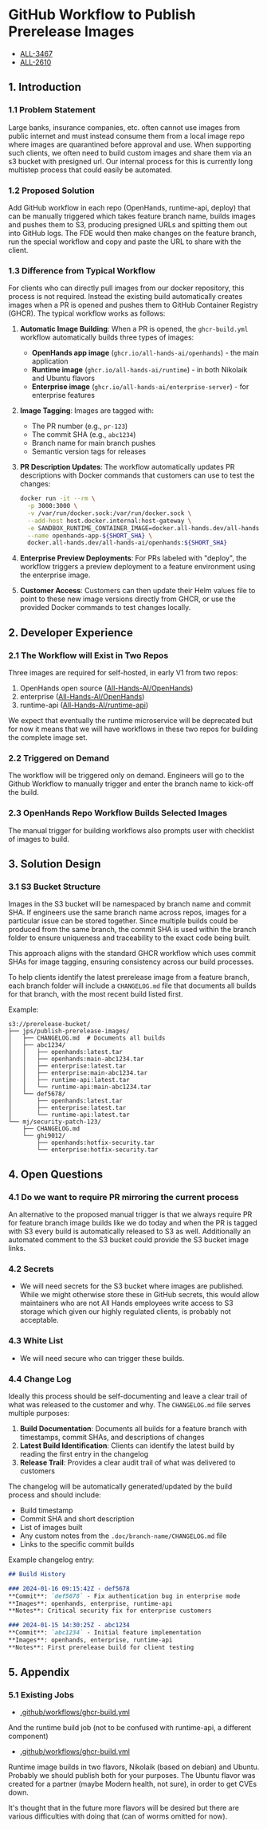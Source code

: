 # GitHub Workflow to Publish Prerelease Images

- [ALL-3467](https://linear.app/all-hands-ai/issue/ALL-3467)
- [ALL-2610](https://linear.app/all-hands-ai/issue/ALL-2610)

## 1. Introduction

### 1.1 Problem Statement

Large banks, insurance companies, etc. often cannot use images from public
internet and must instead consume them from a local image repo where images are
quarantined before approval and use. When supporting such clients, we often need
to build custom images and share them via an s3 bucket with presigned url. Our
internal process for this is currently long multistep process that could easily
be automated.

### 1.2 Proposed Solution

Add GitHub workflow in each repo (OpenHands, runtime-api, deploy) that can be
manually triggered which takes feature branch name, builds images and pushes
them to S3, producing presigned URLs and spitting them out into GitHub logs. The
FDE would then make changes on the feature branch, run the special workflow and
copy and paste the URL to share with the client.

### 1.3 Difference from Typical Workflow

For clients who can directly pull images from our docker repository, this
process is not required. Instead the existing build automatically creates images
when a PR is opened and pushes them to GitHub Container Registry (GHCR). The
typical workflow works as follows:

1. **Automatic Image Building**: When a PR is opened, the `ghcr-build.yml` workflow
   automatically builds three types of images:
   - **OpenHands app image** (`ghcr.io/all-hands-ai/openhands`) - the main application
   - **Runtime image** (`ghcr.io/all-hands-ai/runtime`) - in both Nikolaik and Ubuntu flavors
   - **Enterprise image** (`ghcr.io/all-hands-ai/enterprise-server`) - for enterprise features

2. **Image Tagging**: Images are tagged with:
   - The PR number (e.g., `pr-123`)
   - The commit SHA (e.g., `abc1234`)
   - Branch name for main branch pushes
   - Semantic version tags for releases

3. **PR Description Updates**: The workflow automatically updates PR descriptions
   with Docker commands that customers can use to test the changes:

   ```bash
   docker run -it --rm \
     -p 3000:3000 \
     -v /var/run/docker.sock:/var/run/docker.sock \
     --add-host host.docker.internal:host-gateway \
     -e SANDBOX_RUNTIME_CONTAINER_IMAGE=docker.all-hands.dev/all-hands-ai/runtime:${SHORT_SHA}-nikolaik \
     --name openhands-app-${SHORT_SHA} \
     docker.all-hands.dev/all-hands-ai/openhands:${SHORT_SHA}
   ```

4. **Enterprise Preview Deployments**: For PRs labeled with "deploy", the workflow
   triggers a preview deployment to a feature environment using the enterprise image.

5. **Customer Access**: Customers can then update their Helm values file to point
   to these new image versions directly from GHCR, or use the provided Docker
   commands to test changes locally.

## 2. Developer Experience

### 2.1 The Workflow will Exist in Two Repos

Three images are required for self-hosted, in early V1 from two repos:

   1. OpenHands open source ([All-Hands-AI/OpenHands](http://github.com/All-Hands-AI/OpenHands/))
   2. enterprise ([All-Hands-AI/OpenHands](http://github.com/All-Hands-AI/OpenHands/))
   3. runtime-api ([All-Hands-AI/runtime-api](https://github.com/All-Hands-AI/runtime-api))

We expect that eventually the runtime microservice will be deprecated but for
now it means that we will have workflows in these two repos for building the
complete image set.

### 2.2 Triggered on Demand

The workflow will be triggered only on demand. Engineers will go to the Github
Workflow to manually trigger and enter the branch name to kick-off the build.

### 2.3 OpenHands Repo Workflow Builds Selected Images

The manual trigger for building workflows also prompts user with checklist of
images to build.

## 3. Solution Design

### 3.1 S3 Bucket Structure

Images in the S3 bucket will be namespaced by branch name and commit SHA. If
engineers use the same branch name across repos, images for a particular issue
can be stored together. Since multiple builds could be produced from the same
branch, the commit SHA is used within the branch folder to ensure uniqueness
and traceability to the exact code being built.

This approach aligns with the standard GHCR workflow which uses commit SHAs for
image tagging, ensuring consistency across our build processes.

To help clients identify the latest prerelease image from a feature branch, each
branch folder will include a `CHANGELOG.md` file that documents all builds for
that branch, with the most recent build listed first.

Example:

```plaintext
s3://prerelease-bucket/
├── jps/publish-prerelease-images/
│   ├── CHANGELOG.md  # Documents all builds
│   ├── abc1234/
│   │   ├── openhands:latest.tar
│   │   ├── openhands:main-abc1234.tar
│   │   ├── enterprise:latest.tar
│   │   ├── enterprise:main-abc1234.tar
│   │   ├── runtime-api:latest.tar
│   │   └── runtime-api:main-abc1234.tar
│   └── def5678/
│       ├── openhands:latest.tar
│       ├── enterprise:latest.tar
│       └── runtime-api:latest.tar
└── mj/security-patch-123/
    ├── CHANGELOG.md
    └── ghi9012/
        ├── openhands:hotfix-security.tar
        └── enterprise:hotfix-security.tar
```

## 4. Open Questions

### 4.1 Do we want to require PR mirroring the current process

An alternative to the proposed manual trigger is that we always require PR for
feature branch image builds like we do today and when the PR is tagged with S3
every build is automatically released to S3 as well. Additionally an automated
comment to the S3 bucket could provide the S3 bucket image links.

### 4.2 Secrets

- We will need secrets for the S3 bucket where images are published. While we
  might otherwise store these in GitHub secrets, this would allow maintainers
  who are not All Hands employees write access to S3 storage which given our
  highly regulated clients, is probably not acceptable.

### 4.3 White List

- We will need secure who can trigger these builds.

### 4.4 Change Log

Ideally this process should be self-documenting and leave a clear trail of what
was released to the customer and why. The `CHANGELOG.md` file serves multiple purposes:

1. **Build Documentation**: Documents all builds for a feature branch with timestamps,
   commit SHAs, and descriptions of changes
2. **Latest Build Identification**: Clients can identify the latest build by reading
   the first entry in the changelog
3. **Release Trail**: Provides a clear audit trail of what was delivered to customers

The changelog will be automatically generated/updated by the build process and should
include:

- Build timestamp
- Commit SHA and short description
- List of images built
- Any custom notes from the `.doc/branch-name/CHANGELOG.md` file
- Links to the specific commit builds

Example changelog entry:

```markdown
## Build History

### 2024-01-16 09:15:42Z - def5678
**Commit**: `def5678` - Fix authentication bug in enterprise mode
**Images**: openhands, enterprise, runtime-api
**Notes**: Critical security fix for enterprise customers

### 2024-01-15 14:30:25Z - abc1234
**Commit**: `abc1234` - Initial feature implementation
**Images**: openhands, enterprise, runtime-api
**Notes**: First prerelease build for client testing
```

## 5. Appendix

### 5.1 Existing Jobs

- [.github/workflows/ghcr-build.yml](https://github.com/All-Hands-AI/OpenHands/blob/main/.github/workflows/ghcr-build.yml#L169)

And the runtime build job (not to be confused with runtime-api, a different
component)

- [.github/workflows/ghcr-build.yml](https://github.com/All-Hands-AI/OpenHands/blob/main/.github/workflows/ghcr-build.yml#L89)

Runtime image builds in two flavors, Nikolaik (based on debian) and Ubuntu.
Probably we should publish both for your purposes. The Ubuntu flavor was created
for a partner (maybe Modern health, not sure), in order to get CVEs down.

It's thought that in the future more flavors will be desired but there are
various difficulties with doing that (can of worms omitted for now).
